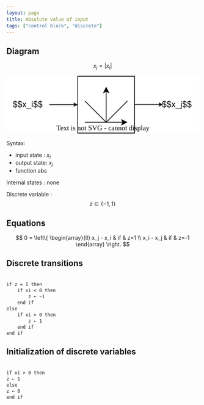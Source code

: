 ```yaml
---
layout: page
title: Absolute value of input
tags: ["control block", "discrete"]
---
```


## Diagram

$$  x_j = |x_i | $$

![absDiagram](/pages/models/controlBlocks/absoluteValue/absDiagram.svg)

Syntax:  

- input state : $x_i$
- output state: $x_j$
- function abs

Internal states : none

Discrete variable :
$$ z \in \{-1,1\} $$

## Equations

$$
0 = \left\{
    \begin{array}{ll}
        x_j - x_i & if & z=1 \\
        x_i - x_j & if & z=-1
    \end{array}
\right.
$$

## Discrete transitions

```

if z = 1 then
    if xi < 0 then
        z ← −1
    end if
else
    if xi > 0 then
        z ← 1
    end if
end if
```

## Initialization of discrete variables

```

if xi > 0 then
z ← 1
else
z ← 0
end if
```
